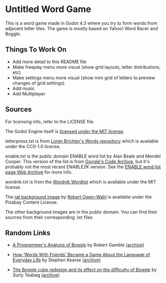 # Untitled Word Game

This is a word game made in Godot 4.3 where you try to form words from adjacent letter tiles.
The game is mostly based on Yahoo! Word Racer and Boggle.

## Things To Work On

- Add more detail to this README file
- Make freeplay menu more visual (show grid layouts, letter distributions, etc)
- Make settings menu more visual (show mini grid of letters to preview changes of grid settings)
- Add music
- Add Multiplayer

## Sources

For licensing info, refer to the LICENSE file.

The Godot Engine itself is [licensed under the MIT license](godotengine.org/license).

letterpress.txt is from
[Loren Brichter's Words repository](https://github.com/lorenbrichter/Words)
which is available under the CC0-1.0 license.

enable.txt is the public domain ENABLE word list by Alan Beale and Mendel Cooper. 
This version of the list is from
[Google's Code Archive](https://code.google.com/archive/p/dotnetperls-controls/downloads),
but it's probably not the most recent ENABLE2K version.
See the [ENABLE word list page Web Archive](https://web.archive.org/web/20040831090536/http://personal.riverusers.com/~thegrendel/software.html)
for more info.

wordnik.txt is from the [Wordnik Wordlist](https://github.com/wordnik/wordlist)
which is available under the MIT license.

The [rat background image](https://pixabay.com/photos/animal-brown-creature-critter-fur-1239127/)
by [Robert Owen-Wahl](https://pixabay.com/users/shutterbug75-2077322/)
is available under the Pixabay Content License.

The other background images are in the public domain.
You can find their sources from their corresponding .txt files 

## Random Links
- [A Programmer's Analysis of Boggle](http://www.robertgamble.net/2016/01/a-programmers-analysis-of-boggle.html)
by Robert Gamble [(archive)](https://web.archive.org/web/20240205182900/http://www.robertgamble.net/2016/01/a-programmers-analysis-of-boggle.html)

- [How ‘Words With Friends’ Became a Game About the Language of Everyday Life](https://www.vice.com/en/article/how-words-with-friends-became-a-game-about-the-language-of-everyday-life/)
by Stephen Kearse [(archive)](https://web.archive.org/web/20240925043359/https://www.vice.com/en/article/how-words-with-friends-became-a-game-about-the-language-of-everyday-life/)

- [The Boggle cube redesign and its effect on the difficulty of Boggle](http://www.bananagrammer.com/2013/10/the-boggle-cube-redesign-and-its-effect.html)
by Surly Teabag [(archive)](https://web.archive.org/web/20140219110857/http://www.bananagrammer.com/2013/10/the-boggle-cube-redesign-and-its-effect.html)
